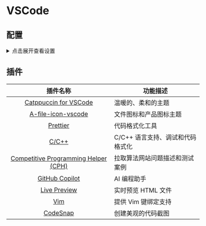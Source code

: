 # VSCode

## 配置

<details>
<summary>点击展开查看设置</summary>

```json
{
    // ********** Editor Settings **********
    // Font settings
    "editor.fontSize": 20, // 字体大小
    "editor.fontFamily": "Fira Code", // 字体
    "editor.fontLigatures": "'cv01', 'cv29', 'ss05', 'cv02'", // 字体连字样式
    "editor.fontWeight": "400", // 字体粗细
    "editor.tabSize": 4, // Tab 宽度

    // Cursor and scrolling
    "editor.cursorSmoothCaretAnimation": "on", // 光标平滑动画
    "editor.cursorBlinking": "smooth", // 光标平滑闪烁
    "editor.smoothScrolling": true, // 编辑器平滑滚动
    "workbench.list.smoothScrolling": true, // 工作台列表平滑滚动
    "terminal.integrated.smoothScrolling": true, // 终端平滑滚动

    // Line numbers and minimap
    "editor.lineNumbers": "relative", // 相对行号
    "editor.minimap.enabled": true, // 启用代码缩略图

    // Auto-save
    "files.autoSave": "onFocusChange", // 失去焦点时自动保存

    // ********** Theme and Appearance **********
    // Theme settings
    "workbench.colorTheme": "Catppuccin Macchiato", // 颜色主题
    "workbench.iconTheme": "a-file-icon-vscode", // 文件图标主题
    "workbench.productIconTheme": "a-file-icon-vscode-product-icon-theme", // 产品图标主题

    // Catppuccin theme customization
    "catppuccin.italicKeywords": false, // 禁用关键字斜体

    // ********** Formatting Settings **********
    // General formatting
    "editor.formatOnSave": true, // 保存时自动格式化
    "editor.defaultFormatter": "esbenp.prettier-vscode", // 默认格式化工具

    // Language-specific formatting
    "[cpp]": {
        "editor.defaultFormatter": "ms-vscode.cpptools" // C++ 使用的格式化工具
    },
    "[snippets]": {
        "editor.defaultFormatter": "vscode.json-language-features" // Snippets 使用的格式化工具
    },

    // Prettier settings
    "prettier.vueIndentScriptAndStyle": true, // Vue 文件中缩进 <script> 和 <style>
    "prettier.bracketSameLine": true, // 括号与标签同一行
    "prettier.useTabs": false, // 使用空格代替 Tab
    "prettier.tabWidth": 4, // Prettier 的缩进宽度

    // ********** C/C++ Settings **********
    "C_Cpp.default.compilerPath": "usr/bin/g++", // 默认编译器路径
    "C_Cpp.clang_format_fallbackStyle": "Chromium", // Clang 格式化的回退样式
    "C_Cpp.clang_format_style": "file:.vscode/.clang-format", // Clang 格式化的样式文件
    "C_Cpp.formatting": "clangFormat", // 使用 Clang 格式化
    "C_Cpp.default.cStandard": "gnu17", // C 标准
    "C_Cpp.default.cppStandard": "gnu++17", // C++ 标准

    // Competitive Programming Helper (CPH)
    "cph.general.defaultLanguage": "cpp", // 默认语言为 C++

    // ********** Terminal Settings **********
    "terminal.explorerKind": "external", // 使用外部终端
    "terminal.external.linuxExec": "konsole", // Linux 外部终端路径
    "terminal.integrated.profiles.linux": {
        "zsh": {
            "path": "/bin/zsh" // 使用 zsh 作为终端
        }
    },
    "terminal.integrated.defaultProfile.linux": "zsh", // 默认终端配置
    "terminal.integrated.fontLigatures.enabled": true, // 启用终端字体连字
    "terminal.integrated.cursorStyle": "line", // 终端光标样式

    // ********** Extensions Settings **********
    "extensions.ignoreRecommendations": true, // 忽略扩展推荐
    "github.copilot.nextEditSuggestions.enabled": false, // 禁用 Copilot 的下一步建议

    // ********** Explorer Settings **********
    "explorer.confirmDelete": false, // 删除文件时不确认
    "explorer.compactFolders": false, // 不启用紧凑文件夹视图

    // ********** Miscellaneous **********
    "scss.showErrors": true, // 显示 SCSS 错误
    "window.commandCenter": false // 禁用命令中心
}
```

</details>

## 插件

|                                                                  插件名称                                                                   | 功能描述                         |
| :-----------------------------------------------------------------------------------------------------------------------------------------: | -------------------------------- |
|                   [Catppuccin for VSCode](https://marketplace.visualstudio.com/items?itemName=Catppuccin.catppuccin-vsc)                    | 温暖的、柔和的主题               |
|                  [A-file-icon-vscode](https://marketplace.visualstudio.com/items?itemName=atommaterial.a-file-icon-vscode)                  | 文件图标和产品图标主题           |
|                           [Prettier](https://marketplace.visualstudio.com/items?itemName=esbenp.prettier-vscode)                            | 代码格式化工具                   |
|                               [C/C++](https://marketplace.visualstudio.com/items?itemName=ms-vscode.cpptools)                               | C/C++ 语言支持、调试和代码格式化 |
| [Competitive Programming Helper (CPH)](https://marketplace.visualstudio.com/items?itemName=DivyanshuAgrawal.competitive-programming-helper) | 拉取算法网站问题描述和测试案例   |
|                            [GitHub Copilot](https://marketplace.visualstudio.com/items?itemName=GitHub.copilot)                             | AI 编程助手                      |
|                          [Live Preview](https://marketplace.visualstudio.com/items?itemName=ms-vscode.live-server)                          | 实时预览 HTML 文件               |
|                                  [Vim](https://marketplace.visualstudio.com/items?itemName=vscodevim.vim)                                   | 提供 Vim 键绑定支持              |
|                               [CodeSnap](https://marketplace.visualstudio.com/items?itemName=adpyke.codesnap)                               | 创建美观的代码截图               |
